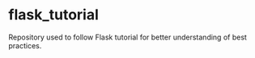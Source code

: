 # flask_tutorial
Repository used to follow Flask tutorial for better understanding of best practices. 
